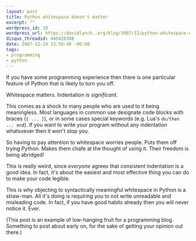```yaml
--- 
layout: post
title: Python whitespace doesn't matter
excerpt: ""
wordpress_id: 10
wordpress_url: https://davidlynch..org/blog/2007/12/python-whitespace-doesnt-matter/
disqus_threadid: 445428388
date: 2007-12-14 13:50:40 -06:00
tags: 
- programming
- python
---
```

If you have some programming experience then there is one particular feature of Python that is likely to turn you off.

Whitespace matters. Indentation is *significant*.

This comes as a shock to many people who are used to it being meaningless. Most languages in common use designate code blocks with braces (`{ ... }`), or in some cases special keywords (e.g. Lua's `do/then ... end`). If you want to write your program without any indentation whatsoever then it won't stop you.

So having to pay attention to whitespace worries people. Puts them off trying Python. Makes them chafe at the thought of using it. Their freedom is being abridged!

This is really weird, since *everyone* agrees that consistent indentation is a good idea. In fact, it's about the easiest and most effective thing you can do to make your code legible.

This is why objecting to syntactically meaningful whitespace in Python is a straw-man. All it's doing is requiring you to not write unreadable and misleading code. In fact, if you have good habits already then you will never notice it. Ever.

(This post is an example of low-hanging fruit for a programming blog. Something to post about early on, for the sake of getting your opinion out there.)
